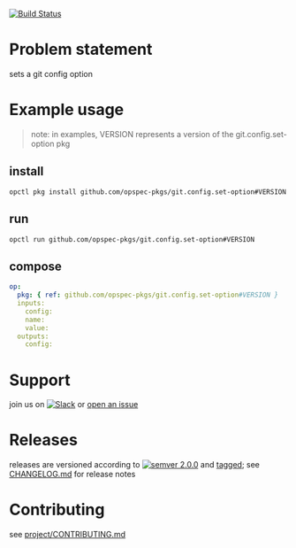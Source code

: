 [![Build Status](https://travis-ci.org/opspec-pkgs/git.config.set-option.svg?branch=master)](https://travis-ci.org/opspec-pkgs/git.config.set-option)

# Problem statement

sets a git config option

# Example usage

> note: in examples, VERSION represents a version of the
> git.config.set-option pkg

## install

```shell
opctl pkg install github.com/opspec-pkgs/git.config.set-option#VERSION
```

## run

```
opctl run github.com/opspec-pkgs/git.config.set-option#VERSION
```

## compose

```yaml
op:
  pkg: { ref: github.com/opspec-pkgs/git.config.set-option#VERSION }
  inputs: 
    config:
    name:
    value:
  outputs: 
    config:
```

# Support

join us on
[![Slack](https://opspec-slackin.herokuapp.com/badge.svg)](https://opspec-slackin.herokuapp.com/)
or
[open an issue](https://github.com/opspec-pkgs/git.config.set-option/issues)

# Releases

releases are versioned according to
[![semver 2.0.0](https://img.shields.io/badge/semver-2.0.0-brightgreen.svg)](http://semver.org/spec/v2.0.0.html)
and [tagged](https://git-scm.com/book/en/v2/Git-Basics-Tagging); see
[CHANGELOG.md](CHANGELOG.md) for release notes

# Contributing

see
[project/CONTRIBUTING.md](https://github.com/opspec-pkgs/project/blob/master/CONTRIBUTING.md)
